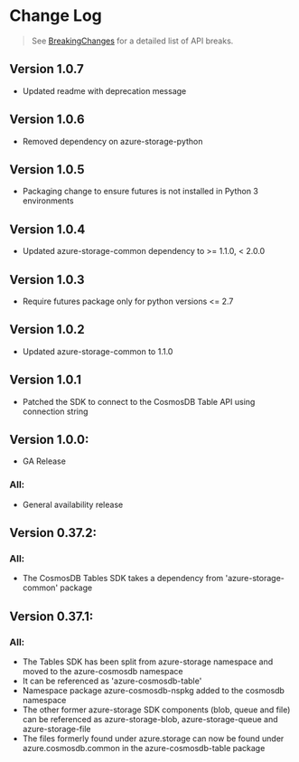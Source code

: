 # Change Log

> See [BreakingChanges](BreakingChanges.md) for a detailed list of API breaks.

## Version 1.0.7
- Updated readme with deprecation message

## Version 1.0.6
- Removed dependency on azure-storage-python

## Version 1.0.5
- Packaging change to ensure futures is not installed in Python 3 environments

## Version 1.0.4
- Updated azure-storage-common dependency to >= 1.1.0, < 2.0.0

## Version 1.0.3
- Require futures package only for python versions <= 2.7

## Version 1.0.2
- Updated azure-storage-common to 1.1.0

## Version 1.0.1
- Patched the SDK to connect to the CosmosDB Table API using connection string 

## Version 1.0.0:
- GA Release

### All:
- General availability release

## Version 0.37.2:

### All:
- The CosmosDB Tables SDK takes a dependency from 'azure-storage-common' package

## Version 0.37.1:
    
### All:
- The Tables SDK has been split from azure-storage namespace and moved to the azure-cosmosdb namespace
- It can be referenced as 'azure-cosmosdb-table'
- Namespace package azure-cosmosdb-nspkg added to the cosmosdb namespace
- The other former azure-storage SDK components (blob, queue and file) can be referenced as azure-storage-blob,
azure-storage-queue and azure-storage-file
- The files formerly found under azure.storage can now be found under azure.cosmosdb.common in the azure-cosmosdb-table package

